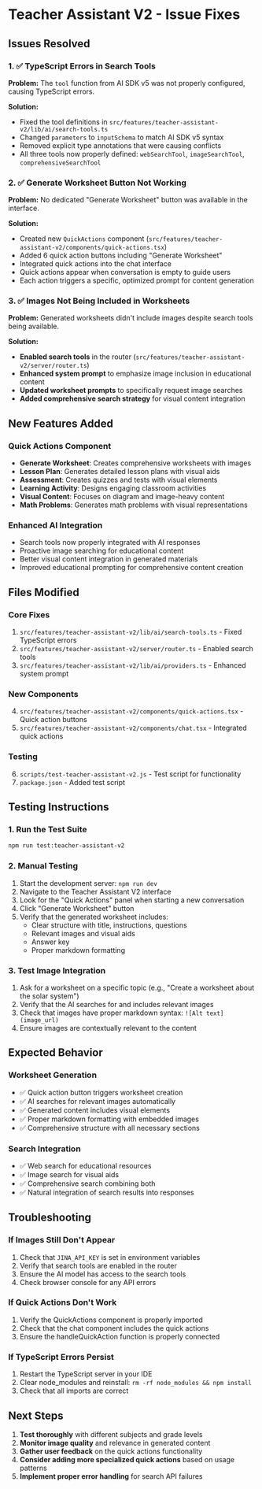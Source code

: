 # Teacher Assistant V2 - Issue Fixes

## Issues Resolved

### 1. ✅ TypeScript Errors in Search Tools
**Problem:** The `tool` function from AI SDK v5 was not properly configured, causing TypeScript errors.

**Solution:** 
- Fixed the tool definitions in `src/features/teacher-assistant-v2/lib/ai/search-tools.ts`
- Changed `parameters` to `inputSchema` to match AI SDK v5 syntax
- Removed explicit type annotations that were causing conflicts
- All three tools now properly defined: `webSearchTool`, `imageSearchTool`, `comprehensiveSearchTool`

### 2. ✅ Generate Worksheet Button Not Working
**Problem:** No dedicated "Generate Worksheet" button was available in the interface.

**Solution:**
- Created new `QuickActions` component (`src/features/teacher-assistant-v2/components/quick-actions.tsx`)
- Added 6 quick action buttons including "Generate Worksheet"
- Integrated quick actions into the chat interface
- Quick actions appear when conversation is empty to guide users
- Each action triggers a specific, optimized prompt for content generation

### 3. ✅ Images Not Being Included in Worksheets
**Problem:** Generated worksheets didn't include images despite search tools being available.

**Solution:**
- **Enabled search tools** in the router (`src/features/teacher-assistant-v2/server/router.ts`)
- **Enhanced system prompt** to emphasize image inclusion in educational content
- **Updated worksheet prompts** to specifically request image searches
- **Added comprehensive search strategy** for visual content integration

## New Features Added

### Quick Actions Component
- **Generate Worksheet**: Creates comprehensive worksheets with images
- **Lesson Plan**: Generates detailed lesson plans with visual aids
- **Assessment**: Creates quizzes and tests with visual elements
- **Learning Activity**: Designs engaging classroom activities
- **Visual Content**: Focuses on diagram and image-heavy content
- **Math Problems**: Generates math problems with visual representations

### Enhanced AI Integration
- Search tools now properly integrated with AI responses
- Proactive image searching for educational content
- Better visual content integration in generated materials
- Improved educational prompting for comprehensive content creation

## Files Modified

### Core Fixes
1. `src/features/teacher-assistant-v2/lib/ai/search-tools.ts` - Fixed TypeScript errors
2. `src/features/teacher-assistant-v2/server/router.ts` - Enabled search tools
3. `src/features/teacher-assistant-v2/lib/ai/providers.ts` - Enhanced system prompt

### New Components
4. `src/features/teacher-assistant-v2/components/quick-actions.tsx` - Quick action buttons
5. `src/features/teacher-assistant-v2/components/chat.tsx` - Integrated quick actions

### Testing
6. `scripts/test-teacher-assistant-v2.js` - Test script for functionality
7. `package.json` - Added test script

## Testing Instructions

### 1. Run the Test Suite
```bash
npm run test:teacher-assistant-v2
```

### 2. Manual Testing
1. Start the development server: `npm run dev`
2. Navigate to the Teacher Assistant V2 interface
3. Look for the "Quick Actions" panel when starting a new conversation
4. Click "Generate Worksheet" button
5. Verify that the generated worksheet includes:
   - Clear structure with title, instructions, questions
   - Relevant images and visual aids
   - Answer key
   - Proper markdown formatting

### 3. Test Image Integration
1. Ask for a worksheet on a specific topic (e.g., "Create a worksheet about the solar system")
2. Verify that the AI searches for and includes relevant images
3. Check that images have proper markdown syntax: `![Alt text](image_url)`
4. Ensure images are contextually relevant to the content

## Expected Behavior

### Worksheet Generation
- ✅ Quick action button triggers worksheet creation
- ✅ AI searches for relevant images automatically
- ✅ Generated content includes visual elements
- ✅ Proper markdown formatting with embedded images
- ✅ Comprehensive structure with all necessary sections

### Search Integration
- ✅ Web search for educational resources
- ✅ Image search for visual aids
- ✅ Comprehensive search combining both
- ✅ Natural integration of search results into responses

## Troubleshooting

### If Images Still Don't Appear
1. Check that `JINA_API_KEY` is set in environment variables
2. Verify that search tools are enabled in the router
3. Ensure the AI model has access to the search tools
4. Check browser console for any API errors

### If Quick Actions Don't Work
1. Verify the QuickActions component is properly imported
2. Check that the chat component includes the quick actions
3. Ensure the handleQuickAction function is properly connected

### If TypeScript Errors Persist
1. Restart the TypeScript server in your IDE
2. Clear node_modules and reinstall: `rm -rf node_modules && npm install`
3. Check that all imports are correct

## Next Steps

1. **Test thoroughly** with different subjects and grade levels
2. **Monitor image quality** and relevance in generated content
3. **Gather user feedback** on the quick actions functionality
4. **Consider adding more specialized quick actions** based on usage patterns
5. **Implement proper error handling** for search API failures
